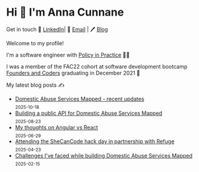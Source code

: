 # Hi 👋 I'm Anna Cunnane

Get in touch 💼 [LinkedIn](https://www.linkedin.com/in/annacunnane/)|
📧 <a href="mailto:anna_cunnane@proton.me"> Email</a> |
🖊️ [Blog](https://www.annacunnane.co.uk/)

Welcome to my profile!

I'm a software engineer with [Policy in Practice](https://policyinpractice.co.uk/) 👩‍💻

I was a member of the FAC22 cohort at software development bootcamp [Founders and Coders](https://www.foundersandcoders.com/) graduating in December 2021 
💫


My latest blog posts ✍️
- [Domestic Abuse Services Mapped - recent updates](https://annacunnane.co.uk/domestic-abuse-services-mapped-updates/) <br/> <sub>2025-10-18</sub>
- [Building a public API for Domestic Abuse Services Mapped](https://annacunnane.co.uk/building-a-public-api-for-domestic-abuse-services-mapped/) <br/> <sub>2025-08-23</sub>
- [My thoughts on Angular vs React](https://annacunnane.co.uk/my-thoughts-angular-vs-react/) <br/> <sub>2025-06-29</sub>
- [Attending the SheCanCode hack day in partnership with Refuge](https://annacunnane.co.uk/attending-she-can-code-hack-day/) <br/> <sub>2025-04-23</sub>
- [Challenges I've faced while building Domestic Abuse Services Mapped](https://annacunnane.co.uk/challenges-building-da-services-mapped/) <br/> <sub>2025-02-15</sub>








